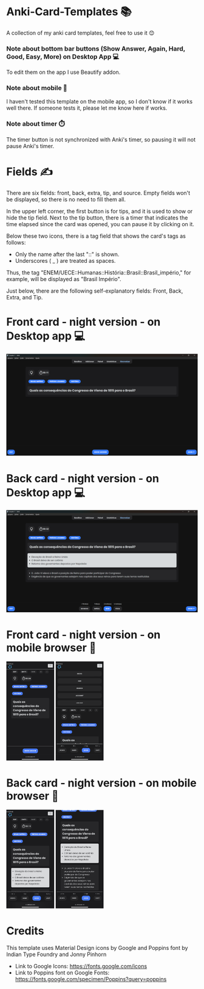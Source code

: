# Anki-Card-Templates 📚
A collection of my anki card templates, feel free to use it 😊

### Note about bottom bar buttons (Show Answer, Again, Hard, Good, Easy, More) on Desktop App 💻
To edit them on the app I use Beautify addon.

### Note about mobile 📱
 I haven't tested this template on the mobile app, so I don't know if it works well there.
 If someone tests it, please let me know here if works.
 
### Note about timer ⏱️
The timer button is not synchronized with Anki's timer, so pausing it will not pause Anki's timer.

# Fields ✍️
There are six fields: front, back, extra, tip, and source.
Empty fields won't be displayed, so there is no need to fill them all.

In the upper left corner, the first button is for tips, and it is used to show or hide the tip field. Next to the tip button, there is a timer that indicates the time elapsed since the card was opened, you can pause it by clicking on it.

Below these two icons, there is a tag field that shows the card's tags as follows:
- Only the name after the last "::" is shown.
- Underscores ( _ ) are treated as spaces.

Thus, the tag "ENEM/UECE::Humanas::História::Brasil::Brasil_império," for example, will be displayed as "Brasil Império".

Just below, there are the following self-explanatory fields: Front, Back, Extra, and Tip.

# Front card - night version - on Desktop app 💻
<img src="images/IMG_1912.png">

# Back card - night version - on Desktop app 💻
<img src="images/IMG_1913.png">

# Front card - night version - on mobile browser 📱
<img src="images/IMG_1908.jpg" width=25% height=25%>
<img src="images/IMG_1911.png" width=25% height=25%>

# Back card - night version - on mobile browser 📱
<img src="images/IMG_1909.jpg" width=25% height=25%>
<img src="images/IMG_1910.jpg" width=25% height=25%>

# Credits 
This template uses Material Design icons by Google and Poppins font by Indian Type Foundry and Jonny Pinhorn

- Link to Google Icons:
https://fonts.google.com/icons
- Link to Poppins font on Google Fonts:
https://fonts.google.com/specimen/Poppins?query=poppins
